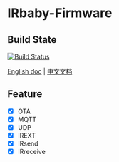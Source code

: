 # IRbaby-Firmware
## Build State
[![Build Status](https://www.travis-ci.org/Caffreyfans/IRbaby-firmware.svg?branch=master)](https://www.travis-ci.org/Caffreyfans/IRbaby-firmware)

[English doc](README.md) | [中文文档](README_zh.md)

## Feature
- [x] OTA
- [x] MQTT
- [x] UDP
- [x] IREXT
- [x] IRsend
- [x] IRreceive